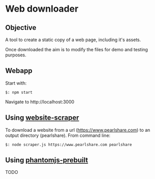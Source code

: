 # Web downloader

## Objective

A tool to create a static copy of a web page, including it's assets.

Once downloaded the aim is to modify the files for demo and testing purposes.

## Webapp

Start with:

    $: npm start

Navigate to http://localhost:3000

## Using [website-scraper](https://github.com/s0ph1e/node-website-scraper)

To download a website from a url (https://www.pearlshare.com) to an output directory (pearlshare). From command line:

    $: node scraper.js https://www.pearlshare.com pearlshare

## Using [phantomjs-prebuilt](https://github.com/Medium/phantomjs)

TODO
